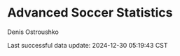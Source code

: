 # Advanced Soccer Statistics
Denis Ostroushko

<!-- gfm -->

Last successful data update: 2024-12-30 05:19:43 CST
